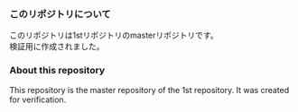 ### このリポジトリについて
このリポジトリは1stリポジトリのmasterリポジトリです。  
検証用に作成されました。  

### About this repository
This repository is the master repository of the 1st repository.
It was created for verification.  
